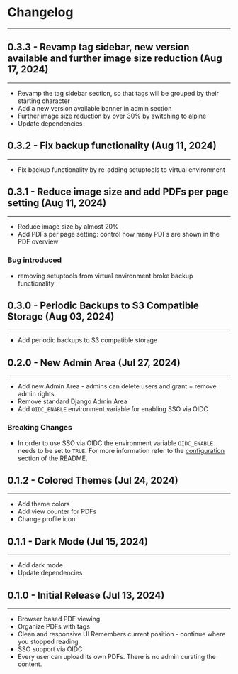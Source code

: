 # Changelog
<hr>

## 0.3.3 - Revamp tag sidebar, new version available and further image size reduction (Aug 17, 2024)
<hr>

* Revamp the tag sidebar section, so that tags will be grouped by their starting character
* Add a new version available banner in admin section
* Further image size reduction by over 30% by switching to alpine
* Update dependencies

## 0.3.2 - Fix backup functionality (Aug 11, 2024)
<hr>

* Fix backup functionality by re-adding setuptools to virtual environment

## 0.3.1 - Reduce image size and add PDFs per page setting (Aug 11, 2024)
<hr>

* Reduce image size by almost 20%
* Add PDFs per page setting: control how many PDFs are shown in the PDF overview

### Bug introduced
* removing setuptools from virtual environment broke backup functionality


## 0.3.0 - Periodic Backups to S3 Compatible Storage (Aug 03, 2024)
<hr>

* Add periodic backups to S3 compatible storage

## 0.2.0 - New Admin Area (Jul 27, 2024)
<hr>

* Add new Admin Area - admins can delete users and grant + remove admin rights
* Remove standard Django Admin Area
* Add `OIDC_ENABLE` environment variable for enabling SSO via OIDC

### Breaking Changes

* In order to use SSO via OIDC the environment variable `OIDC_ENABLE` needs to be set to `TRUE`.
  For more information refer to the [configuration](https://codeberg.org/mrmn/PdfDing#configuration) section of the README.

## 0.1.2 - Colored Themes (Jul 24, 2024)
<hr>

* Add theme colors
* Add view counter for PDFs
* Change profile icon



## 0.1.1 - Dark Mode (Jul 15, 2024)
<hr>

* Add dark mode
* Update dependencies

## 0.1.0 - Initial Release (Jul 13, 2024)
<hr>

* Browser based PDF viewing
* Organize PDFs with tags
* Clean and responsive UI Remembers current position - continue where you stopped reading
* SSO support via OIDC
* Every user can upload its own PDFs. There is no admin curating the content.

